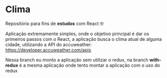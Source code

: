 # Clima

Repositório para fins de **estudos** com React 🤓 


Aplicação extremamente simples, onde o objetivo principal é dar os primeiros passos com o React, a aplicação busca o clima atual de alguma cidade, utilizando a API do accuweather: https://developer.accuweather.com/apis

Nessa branch eu monto a aplicação sem utilizar o redux, na branch **with-redux** é a mesma aplicação onde tento montar a aplicação com o uso do redux